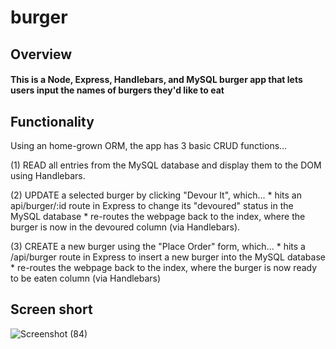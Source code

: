 # burger
## Overview
#### This is a  Node, Express, Handlebars, and MySQL burger app that lets users input the names of burgers they'd like to eat

## Functionality

Using an home-grown ORM, the app has 3 basic CRUD functions...

  (1) READ all entries from the MySQL database and display them to the DOM using Handlebars.
  
  (2) UPDATE a selected burger by clicking "Devour It", which... * hits an api/burger/:id route in Express to change its "devoured"             status in the MySQL database * re-routes the webpage back to the index, where the burger is now in the devoured column (via               Handlebars).
  
  (3) CREATE a new burger using the "Place Order" form, which... * hits a /api/burger route in Express to insert a new burger into           the MySQL database * re-routes the webpage back to the index, where the burger is now ready to be eaten column (via Handlebars)
  
  ## Screen short
  
  ![Screenshot (84)](https://user-images.githubusercontent.com/47795010/55933820-85ae3080-5be3-11e9-90fc-2505ba2eb474.png)

